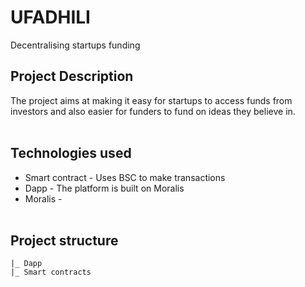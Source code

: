 # UFADHILI

Decentralising startups funding

## Project Description

The project aims at making it easy for startups to access funds from investors and also easier for funders to fund on ideas they believe in. <br /><br />

## Technologies used

- Smart contract - Uses BSC to make transactions
- Dapp - The platform is built on Moralis
- Moralis -
  <br /><br />

## Project structure

    |_ Dapp
    |_ Smart contracts
